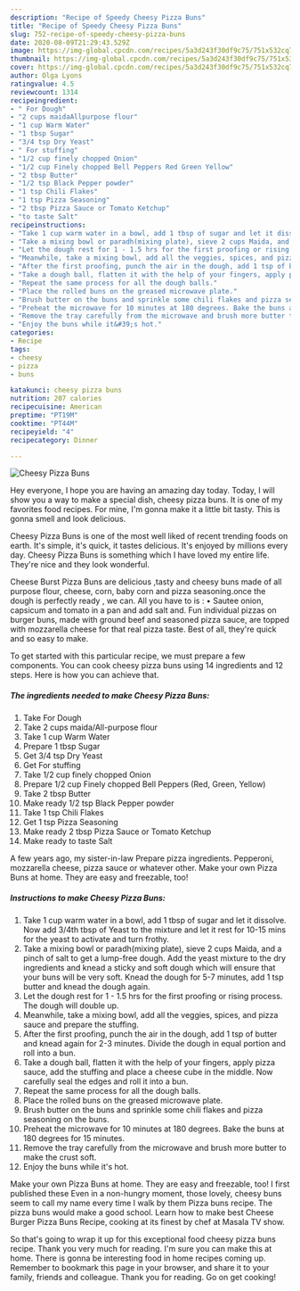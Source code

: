 ```yaml
---
description: "Recipe of Speedy Cheesy Pizza Buns"
title: "Recipe of Speedy Cheesy Pizza Buns"
slug: 752-recipe-of-speedy-cheesy-pizza-buns
date: 2020-08-09T21:29:43.529Z
image: https://img-global.cpcdn.com/recipes/5a3d243f30df9c75/751x532cq70/cheesy-pizza-buns-recipe-main-photo.jpg
thumbnail: https://img-global.cpcdn.com/recipes/5a3d243f30df9c75/751x532cq70/cheesy-pizza-buns-recipe-main-photo.jpg
cover: https://img-global.cpcdn.com/recipes/5a3d243f30df9c75/751x532cq70/cheesy-pizza-buns-recipe-main-photo.jpg
author: Olga Lyons
ratingvalue: 4.5
reviewcount: 1314
recipeingredient:
- " For Dough"
- "2 cups maidaAllpurpose flour"
- "1 cup Warm Water"
- "1 tbsp Sugar"
- "3/4 tsp Dry Yeast"
- " For stuffing"
- "1/2 cup finely chopped Onion"
- "1/2 cup Finely chopped Bell Peppers Red Green Yellow"
- "2 tbsp Butter"
- "1/2 tsp Black Pepper powder"
- "1 tsp Chili Flakes"
- "1 tsp Pizza Seasoning"
- "2 tbsp Pizza Sauce or Tomato Ketchup"
- "to taste Salt"
recipeinstructions:
- "Take 1 cup warm water in a bowl, add 1 tbsp of sugar and let it dissolve. Now add 3/4th tbsp of Yeast to the mixture and let it rest for 10-15 mins for the yeast to activate and turn frothy."
- "Take a mixing bowl or paradh(mixing plate), sieve 2 cups Maida, and a pinch of salt to get a lump-free dough. Add the yeast mixture to the dry ingredients and knead a sticky and soft dough which will ensure that your buns will be very soft. Knead the dough for 5-7 minutes, add 1 tsp butter and knead the dough again."
- "Let the dough rest for 1 - 1.5 hrs for the first proofing or rising process. The dough will double up."
- "Meanwhile, take a mixing bowl, add all the veggies, spices, and pizza sauce and prepare the stuffing."
- "After the first proofing, punch the air in the dough, add 1 tsp of butter and knead again for 2-3 minutes. Divide the dough in equal portion and roll into a bun."
- "Take a dough ball, flatten it with the help of your fingers, apply pizza sauce, add the stuffing and place a cheese cube in the middle. Now carefully seal the edges and roll it into a bun."
- "Repeat the same process for all the dough balls."
- "Place the rolled buns on the greased microwave plate."
- "Brush butter on the buns and sprinkle some chili flakes and pizza seasoning on the buns."
- "Preheat the microwave for 10 minutes at 180 degrees. Bake the buns at 180 degrees for 15 minutes."
- "Remove the tray carefully from the microwave and brush more butter to make the crust soft."
- "Enjoy the buns while it&#39;s hot."
categories:
- Recipe
tags:
- cheesy
- pizza
- buns

katakunci: cheesy pizza buns 
nutrition: 207 calories
recipecuisine: American
preptime: "PT19M"
cooktime: "PT44M"
recipeyield: "4"
recipecategory: Dinner

---
```



![Cheesy Pizza Buns](https://img-global.cpcdn.com/recipes/5a3d243f30df9c75/751x532cq70/cheesy-pizza-buns-recipe-main-photo.jpg)

Hey everyone, I hope you are having an amazing day today. Today, I will show you a way to make a special dish, cheesy pizza buns. It is one of my favorites food recipes. For mine, I'm gonna make it a little bit tasty. This is gonna smell and look delicious.

Cheesy Pizza Buns is one of the most well liked of recent trending foods on earth. It's simple, it's quick, it tastes delicious. It's enjoyed by millions every day. Cheesy Pizza Buns is something which I have loved my entire life. They're nice and they look wonderful.

Cheese Burst Pizza Buns are delicious ,tasty and cheesy buns made of all purpose flour, cheese, corn, baby corn and pizza seasoning.once the dough is perfectly ready , we can. All you have to is : • Sautee onion, capsicum and tomato in a pan and add salt and. Fun individual pizzas on burger buns, made with ground beef and seasoned pizza sauce, are topped with mozzarella cheese for that real pizza taste. Best of all, they&#39;re quick and so easy to make.


To get started with this particular recipe, we must prepare a few components. You can cook cheesy pizza buns using 14 ingredients and 12 steps. Here is how you can achieve that.

<!--inarticleads1-->

##### The ingredients needed to make Cheesy Pizza Buns:

1. Take  For Dough
1. Take 2 cups maida/All-purpose flour
1. Take 1 cup Warm Water
1. Prepare 1 tbsp Sugar
1. Get 3/4 tsp Dry Yeast
1. Get  For stuffing
1. Take 1/2 cup finely chopped Onion
1. Prepare 1/2 cup Finely chopped Bell Peppers (Red, Green, Yellow)
1. Take 2 tbsp Butter
1. Make ready 1/2 tsp Black Pepper powder
1. Take 1 tsp Chili Flakes
1. Get 1 tsp Pizza Seasoning
1. Make ready 2 tbsp Pizza Sauce or Tomato Ketchup
1. Make ready to taste Salt


A few years ago, my sister-in-law Prepare pizza ingredients. Pepperoni, mozzarella cheese, pizza sauce or whatever other. Make your own Pizza Buns at home. They are easy and freezable, too! 

<!--inarticleads2-->

##### Instructions to make Cheesy Pizza Buns:

1. Take 1 cup warm water in a bowl, add 1 tbsp of sugar and let it dissolve. Now add 3/4th tbsp of Yeast to the mixture and let it rest for 10-15 mins for the yeast to activate and turn frothy.
1. Take a mixing bowl or paradh(mixing plate), sieve 2 cups Maida, and a pinch of salt to get a lump-free dough. Add the yeast mixture to the dry ingredients and knead a sticky and soft dough which will ensure that your buns will be very soft. Knead the dough for 5-7 minutes, add 1 tsp butter and knead the dough again.
1. Let the dough rest for 1 - 1.5 hrs for the first proofing or rising process. The dough will double up.
1. Meanwhile, take a mixing bowl, add all the veggies, spices, and pizza sauce and prepare the stuffing.
1. After the first proofing, punch the air in the dough, add 1 tsp of butter and knead again for 2-3 minutes. Divide the dough in equal portion and roll into a bun.
1. Take a dough ball, flatten it with the help of your fingers, apply pizza sauce, add the stuffing and place a cheese cube in the middle. Now carefully seal the edges and roll it into a bun.
1. Repeat the same process for all the dough balls.
1. Place the rolled buns on the greased microwave plate.
1. Brush butter on the buns and sprinkle some chili flakes and pizza seasoning on the buns.
1. Preheat the microwave for 10 minutes at 180 degrees. Bake the buns at 180 degrees for 15 minutes.
1. Remove the tray carefully from the microwave and brush more butter to make the crust soft.
1. Enjoy the buns while it&#39;s hot.


Make your own Pizza Buns at home. They are easy and freezable, too! I first published these Even in a non-hungry moment, those lovely, cheesy buns seem to call my name every time I walk by them  Pizza buns recipe. The pizza buns would make a good school. Learn how to make best Cheese Burger Pizza Buns Recipe, cooking at its finest by chef at Masala TV show. 

So that's going to wrap it up for this exceptional food cheesy pizza buns recipe. Thank you very much for reading. I'm sure you can make this at home. There is gonna be interesting food in home recipes coming up. Remember to bookmark this page in your browser, and share it to your family, friends and colleague. Thank you for reading. Go on get cooking!

